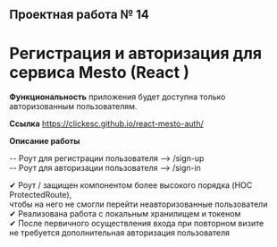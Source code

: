 ## Проектная работа № 14

# Регистрация и авторизация для сервиса Mesto (React )

**Функциональность** приложения будет доступна только авторизованным пользователям.  

**Ссылка**
https://clickesc.github.io/react-mesto-auth/  

**Описание работы**

-- Роут для регистрации пользователя --> /sign-up  
-- Роут для авторизации пользователя --> /sign-in  

 ✔ Роут / защищен компонентом более высокого порядка (HOC ProtectedRoute),  
    чтобы на него не смогли перейти неавторизованные пользователи  
 ✔ Реализована работа с локальным хранилищем и токеном  
 ✔ После первичного осуществления входа при повторном визите  
    не требуется дополнительная авторизация пользователя